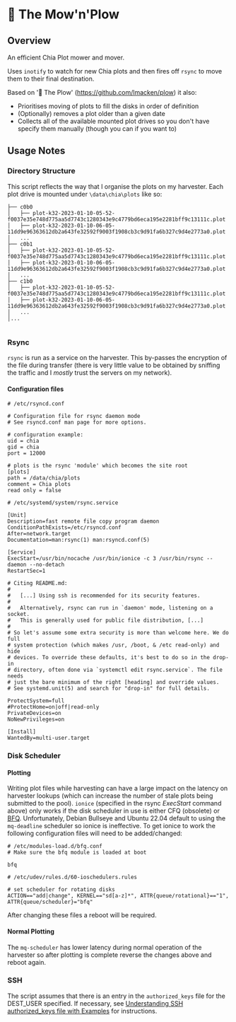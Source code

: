 # 🚜 The Mow'n'Plow

## Overview

An efficient Chia Plot mower and mover.

Uses `inotify` to watch for new Chia plots and then fires off `rsync` to move
them to their final destination.

Based on '🚜 The Plow' (https://github.com/lmacken/plow) it also:
* Prioritises moving of plots to fill the disks in order of definition
* (Optionally) removes a plot older than a given date
* Collects all of the available mounted plot drives so you don't have specify them manually (though you can if you want to)

## Usage Notes

### Directory Structure

This script reflects the way that I organise the plots on my harvester. Each plot drive is mounted under `\data\chia\plots` like so:

```
├── c0b0
│   ├── plot-k32-2023-01-10-05-52-f0037e35e748d775aa5d7743c1280343e9c4779bd6eca195e2281bff9c13111c.plot
│   ├── plot-k32-2023-01-10-06-05-11dd9e96363612db2a643fe32592f9003f1908cb3c9d91fa6b327c9d4e2773a0.plot
│   ...
├── c0b1
│   ├── plot-k32-2023-01-10-05-52-f0037e35e748d775aa5d7743c1280343e9c4779bd6eca195e2281bff9c13111c.plot
│   ├── plot-k32-2023-01-10-06-05-11dd9e96363612db2a643fe32592f9003f1908cb3c9d91fa6b327c9d4e2773a0.plot
│   ...
├── c1b0
│   ├── plot-k32-2023-01-10-05-52-f0037e35e748d775aa5d7743c1280343e9c4779bd6eca195e2281bff9c13111c.plot
│   ├── plot-k32-2023-01-10-06-05-11dd9e96363612db2a643fe32592f9003f1908cb3c9d91fa6b327c9d4e2773a0.plot
│   ...
│...
  
```

### Rsync

```rsync``` is run as a service on the harvester.  This by-passes the encryption of the file during transfer (there is very little value to be obtained by sniffing the traffic and I *mostly* trust the servers on my network).

#### Configuration files

```
# /etc/rsyncd.conf

# Configuration file for rsync daemon mode
# See rsyncd.conf man page for more options.

# configuration example:
uid = chia
gid = chia
port = 12000

# plots is the rsync 'module' which becomes the site root
[plots]
path = /data/chia/plots
comment = Chia plots
read only = false
```

```
# /etc/systemd/system/rsync.service

[Unit]
Description=fast remote file copy program daemon
ConditionPathExists=/etc/rsyncd.conf
After=network.target
Documentation=man:rsync(1) man:rsyncd.conf(5)

[Service]
ExecStart=/usr/bin/nocache /usr/bin/ionice -c 3 /usr/bin/rsync --daemon --no-detach
RestartSec=1

# Citing README.md:
#
#   [...] Using ssh is recommended for its security features.
#
#   Alternatively, rsync can run in `daemon' mode, listening on a socket.
#   This is generally used for public file distribution, [...]
#
# So let's assume some extra security is more than welcome here. We do full
# system protection (which makes /usr, /boot, & /etc read-only) and hide
# devices. To override these defaults, it's best to do so in the drop-in
# directory, often done via `systemctl edit rsync.service`. The file needs
# just the bare minimum of the right [heading] and override values.
# See systemd.unit(5) and search for "drop-in" for full details.

ProtectSystem=full
#ProtectHome=on|off|read-only
PrivateDevices=on
NoNewPrivileges=on

[Install]
WantedBy=multi-user.target
```

### Disk Scheduler

#### Plotting
Writing plot files while harvesting can have a large impact on the latency on harvester lookups (which can increase the number of stale plots being submitted to the pool).
`ionice` (specified in the rsync *ExecStart* command above) only works if the disk scheduler in use is either CFQ (obsolete) or [BFQ](https://algo.ing.unimo.it/people/paolo/disk_sched/description.php).   Unfortunately, Debian Bullseye and Ubuntu 22.04 default to using the `mq-deadline` scheduler so ionice is ineffective.  To get ionice to work the following configuration files will need to be added/changed:

```
# /etc/modules-load.d/bfq.conf
# Make sure the bfq module is loaded at boot

bfq
```

```
# /etc/udev/rules.d/60-ioschedulers.rules 

# set scheduler for rotating disks
ACTION=="add|change", KERNEL=="sd[a-z]*", ATTR{queue/rotational}=="1", ATTR{queue/scheduler}="bfq"
```

After changing these files a reboot will be required.

#### Normal Plotting

The `mq-scheduler` has lower latency during normal operation of the harvester so after plotting is complete reverse the changes above and reboot again.

### SSH

The script assumes that there is an entry in the `authorized_keys` file for the DEST_USER specified.  If necessary, see [Understanding SSH authorized_keys file with Examples](https://www.howtouselinux.com/post/ssh-authorized_keys-file) for instructions.
